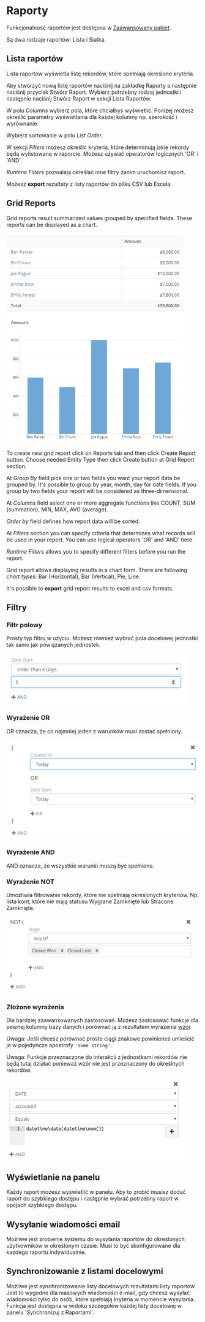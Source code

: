 # Raporty

Funkcjonalność raportów jest dostępna w [Zaawansowany pakiet](https://www.espocrm.com/extensions/advanced-pack/).

Są dwa rodzaje raportów: Lista i Siatka.  

## Lista raportów

Lista raportów wyświetla listę rekordów, które spełniają określone kryteria.

Aby stworzyć nową listę raportów naciśnij na zakładkę Raporty a następnie naciśnij przycisk Stwórz Raport. Wybierz potrzebny rodzaj jednostki i następnie naciśnij Stwórz Raport w sekcji Lista Raportów.

W polu _Columns_ wybierz pola, które chciałbyś wyświetlić. Poniżej możesz określić parametry wyświetlania dla każdej kolumny np. szerokość i wyrównanie.

Wybierz sortowanie w polu _List Order_. 

W sekcji _Filters_ możesz określić kryteria, które determinują jakie rekordy będą wylistowane w raporcie. Możesz używać operatorów logicznych 'OR' i 'AND'.

_Runtime Filters_ pozwalają określać inne filtry zanim uruchomisz raport.

Możesz __export__ rezultaty z listy raportów do pliku CSV lub Excela.

## Grid Reports

Grid reports result summarized values grouped by specified fields. These reports can be displayed as a chart.

![Grid reports](https://raw.githubusercontent.com/espocrm/documentation/master/docs/_static/images/user-guide/reports/grid.png)

To create new grid report click on Reports tab and then click Create Report button. Choose needed Entity Type then click Create button at Grid Report section.

At _Group By_ field pick one or two fields you want your report data be grouped by. It's possible to group by year, month, day for date fields. If you group by two fields your report will be considered as three-dimensional.

At _Columns_ field select one or more aggregate functions like COUNT, SUM (summation), MIN, MAX, AVG (average).

_Order by_ field defines how report data will be sorted.

At _Filters_ section you can specify criteria that determines what records will be used in your report. You can use logical operators 'OR' and 'AND' here.

_Runtime Filters_ allows you to specify different filters before you run the report.

Grid report allows displaying results in a chart form. There are following _chart types_: Bar (Horizontal), Bar (Vertical), Pie, Line.

It's possible to __export__ grid report results to excel and csv formats.

## Filtry

### Filtr polowy

Prosty typ filtru w użyciu. Możesz również wybrać pola docelowej jednostki tak samo jak powiązanych jednostek.

![Field filter](https://raw.githubusercontent.com/espocrm/documentation/master/docs/_static/images/user-guide/reports/filter-field.png)

### Wyrażenie OR

OR oznacza, że co najmniej jeden z warunków musi zostać spełniony.

![OR](https://raw.githubusercontent.com/espocrm/documentation/master/docs/_static/images/user-guide/reports/filter-or.png)

### Wyrażenie AND

AND oznacza, że wszystkie warunki muszą być spełnione.

### Wyrażenie NOT

Umożliwia filtrowanie rekordy, które nie spełniają określonych kryteriów. Np. lista kont, które nie mają statusu Wygrane Zamknięte lub Stracone Zamknięte.

![NOT](https://raw.githubusercontent.com/espocrm/documentation/master/docs/_static/images/user-guide/reports/filter-not.png)

### Złożone wyrażenia

Dla bardziej zaawansowanych zastosowań. Możesz zastosować funkcje dla pewnej kolumny bazy danych i porównać ją z rezultatem wyrażenia [wzór](../administration/formula.md).

Uwaga: Jeśli chcesz porównać proste ciągi znakowe powinieneś umieścić je w pojedyncze apostrofy `'some string'`.

Uwaga: Funkcje przeznaczone do interakcji z jednostkami rekordów nie będą tutaj działać ponieważ wzór nie jest przeznaczony do określnych rekordów.

![Filtr wyrażeń złożonych](https://raw.githubusercontent.com/espocrm/documentation/master/docs/_static/images/user-guide/reports/filter-complex.png)

## Wyświetlanie na panelu

Każdy raport możesz wyświetlić w panelu. Aby to zrobić musisz dodać raport do szybkiego dostępu i następnie wybrać potrzebny raport w opcjach szybkiego dostępu.

## Wysyłanie wiadomości email

Możliwe jest zrobienie systemu do wysyłania raportów do określonych użytkowników w określonym czasie. Musi to być skonfigurowane dla każdego raportu indywidualnie.

## Synchronizowanie z listami docelowymi

Możliwe jest synchronizowanie listy docelowych rezultatami listy raportów. Jest to wygodne dla masowych wiadomości e-mail, gdy chcesz wysyłać wiadomości tylko do osób, które spełniają kryteria w momencie wysyłania. Funkcja jest dostępna w widoku szczegółów każdej listy docelowej w panelu 'Synchronizuj z Raportami'.
